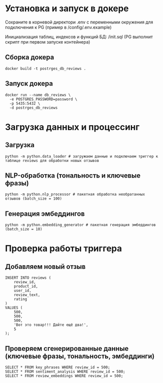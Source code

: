 # Установка и запуск в докере

Сохраните в корневой директори .env с переменными окружения для подключения к PG (пример в /config/.env.example)

Инициализация таблиц, индексов и функций БД: /init.sql (PG выполнит скрипт при первом запуске контейнера)

## Сборка докера
```
docker build -t postrges_db_reviews .
```

## Запуск докера
```
docker run --name db_reviews \
  -e POSTGRES_PASSWORD=password \
  -p 5435:5432 \
  -d postrges_db_reviews
```

# Загрузка данных и процессинг

## Загрузка
```
python -m python.data_loader # загружаем данные и подключаем триггер к таблице reviews для обработки новых отзывов
```

## NLP-обработка (тональность и ключевые фразы)
```
python -m python.nlp_processor # пакетная обработка необратанных отзывов (batch_size = 100)
```

## Генерация эмбеддингов
```
python -m python.embedding_generator # пакетная генерация эмбеддингов (batch_size = 10)
```

# Проверка работы триггера

## Добавляем новый отзыв
```
INSERT INTO reviews (
    review_id,
    product_id,
    user_id,
    review_text,
    rating
)
VALUES (
    500,
    500,
    500,
    'Вот это товар!!! Дайте ещё два!',
    5
);
```

## Проверяем сгенерированные данные (ключевые фразы, тональность, эмбеддинги)
```
SELECT * FROM key_phrases WHERE review_id = 500;
SELECT * FROM sentiment_analysis WHERE review_id = 500;
SELECT * FROM review_embeddings WHERE review_id = 500;
```
